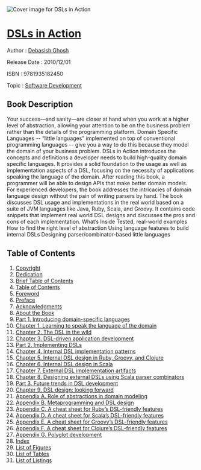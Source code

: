 ![Cover image for DSLs in Action](https://imgdetail.ebookreading.net/cover/cover/software_development/EB9781935182450.jpg)

[DSLs in Action](https://ebookreading.net/view/book/DSLs+in+Action-EB9781935182450_1.html "DSLs in Action")
====================================================================================================================

Author : [Debasish Ghosh](https://ebookreading.net/search/author/Debasish+Ghosh)

Release Date : 2010/12/01

ISBN : 9781935182450

Topic : [Software Development](https://ebookreading.net/search/category/software-development)

Book Description
-----------------

 Your success—and sanity—are closer at hand when you work at a higher level of abstraction, allowing your attention to be on the business problem rather than the details of the programming platform. Domain Specific Languages -- “little languages” implemented on top of conventional programming languages -- give you a way to do this because they model the domain of your business problem. DSLs in Action introduces the concepts and definitions a developer needs to build high-quality domain specific languages. It provides a solid foundation to the usage as well as implementation aspects of a DSL, focusing on the necessity of applications speaking the language of the domain. After reading this book, a programmer will be able to design APIs that make better domain models. For experienced developers, the book addresses the intricacies of domain language design without the pain of writing parsers by hand. The book discusses DSL usage and implementations in the real world based on a suite of JVM languages like Java, Ruby, Scala, and Groovy. It contains code snippets that implement real world DSL designs and discusses the pros and cons of each implementation. What’s Inside Tested, real-world examples How to find the right level of abstraction Using language features to build internal DSLs Designing parser/combinator-based little languages 
              
Table of Contents
-----------------

1. [Copyright](https://ebookreading.net/view/book/DSLs+in+Action-EB9781935182450_3.html)
1. [Dedication](https://ebookreading.net/view/book/DSLs+in+Action-EB9781935182450_4.html)
1. [Brief Table of Contents](https://ebookreading.net/view/book/DSLs+in+Action-EB9781935182450_5.html)
1. [Table of Contents](https://ebookreading.net/view/book/DSLs+in+Action-EB9781935182450_6.html)
1. [Foreword](https://ebookreading.net/view/book/DSLs+in+Action-EB9781935182450_7.html)
1. [Preface](https://ebookreading.net/view/book/DSLs+in+Action-EB9781935182450_8.html)
1. [Acknowledgments](https://ebookreading.net/view/book/DSLs+in+Action-EB9781935182450_9.html)
1. [About the Book](https://ebookreading.net/view/book/DSLs+in+Action-EB9781935182450_10.html)
1. [Part 1. Introducing domain-specific languages](https://ebookreading.net/view/book/DSLs+in+Action-EB9781935182450_11.html)
1. [Chapter 1. Learning to speak the language of the domain](https://ebookreading.net/view/book/DSLs+in+Action-EB9781935182450_12.html)
1. [Chapter 2. The DSL in the wild](https://ebookreading.net/view/book/DSLs+in+Action-EB9781935182450_13.html)
1. [Chapter 3. DSL-driven application development](https://ebookreading.net/view/book/DSLs+in+Action-EB9781935182450_14.html)
1. [Part 2. Implementing DSLs](https://ebookreading.net/view/book/DSLs+in+Action-EB9781935182450_15.html)
1. [Chapter 4. Internal DSL implementation patterns](https://ebookreading.net/view/book/DSLs+in+Action-EB9781935182450_16.html)
1. [Chapter 5. Internal DSL design in Ruby, Groovy, and Clojure](https://ebookreading.net/view/book/DSLs+in+Action-EB9781935182450_17.html)
1. [Chapter 6. Internal DSL design in Scala](https://ebookreading.net/view/book/DSLs+in+Action-EB9781935182450_18.html)
1. [Chapter 7. External DSL implementation artifacts](https://ebookreading.net/view/book/DSLs+in+Action-EB9781935182450_19.html)
1. [Chapter 8. Designing external DSLs using Scala parser combinators](https://ebookreading.net/view/book/DSLs+in+Action-EB9781935182450_20.html)
1. [Part 3. Future trends in DSL development](https://ebookreading.net/view/book/DSLs+in+Action-EB9781935182450_21.html)
1. [Chapter 9. DSL design: looking forward](https://ebookreading.net/view/book/DSLs+in+Action-EB9781935182450_22.html)
1. [Appendix A. Role of abstractions in domain modeling](https://ebookreading.net/view/book/DSLs+in+Action-EB9781935182450_23.html)
1. [Appendix B. Metaprogramming and DSL design](https://ebookreading.net/view/book/DSLs+in+Action-EB9781935182450_24.html)
1. [Appendix C. A cheat sheet for Ruby’s DSL-friendly features](https://ebookreading.net/view/book/DSLs+in+Action-EB9781935182450_25.html)
1. [Appendix D. A cheat sheet for Scala’s DSL-friendly features](https://ebookreading.net/view/book/DSLs+in+Action-EB9781935182450_26.html)
1. [Appendix E. A cheat sheet for Groovy’s DSL-friendly features](https://ebookreading.net/view/book/DSLs+in+Action-EB9781935182450_27.html)
1. [Appendix F. A cheat sheet for Clojure’s DSL-friendly features](https://ebookreading.net/view/book/DSLs+in+Action-EB9781935182450_28.html)
1. [Appendix G. Polyglot development](https://ebookreading.net/view/book/DSLs+in+Action-EB9781935182450_29.html)
1. [Index](https://ebookreading.net/view/book/DSLs+in+Action-EB9781935182450_30.html)
1. [List of Figures](https://ebookreading.net/view/book/DSLs+in+Action-EB9781935182450_31.html)
1. [List of Tables](https://ebookreading.net/view/book/DSLs+in+Action-EB9781935182450_32.html)
1. [List of Listings](https://ebookreading.net/view/book/DSLs+in+Action-EB9781935182450_33.html)
